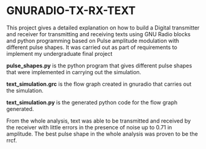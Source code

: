 # GNURADIO-TX-RX-TEXT
This project gives a detailed explanation on how to build a Digital transmitter and receiver for transmitting and receiving texts using GNU Radio blocks and python programming based on Pulse amplitude modulation with different pulse shapes. It was carried out as part of requirements to implement my undergraduate final project


**pulse_shapes.py** is the python program that gives different pulse shapes that were implemented in carrying out the simulation.

**text_simulation.grc** is the flow graph created in gnuradio that carries out the simulation.

**text_simulation.py** is the generated python code for the flow graph generated.

From the whole analysis, text was able to be transmitted and received by the receiver with little errors in the presence of noise up to 0.71 in amplitude. The best pulse shape in the whole analysis was proven to be the rrcf.

